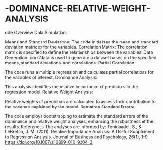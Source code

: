 # -DOMINANCE-RELATIVE-WEIGHT-ANALYSIS
ode Overview
Data Simulation:

Means and Standard Deviations: The code initializes the mean and standard deviation matrices for the variables.
Correlation Matrix: The correlation matrix is specified to define the relationships between the variables.
Data Generation: corr2data is used to generate a dataset based on the specified means, standard deviations, and correlations.
Partial Correlation:

The code runs a multiple regression and calculates partial correlations for the variables of interest.
Dominance Analysis:

This analysis identifies the relative importance of predictors in the regression model.
Relative Weight Analysis:

Relative weights of predictors are calculated to assess their contribution to the variance explained by the model.
Bootstrap Standard Errors:

The code employs bootstrapping to estimate the standard errors of the dominance and relative weight analyses, enhancing the robustness of the results.
References
The analyses are informed by:
Tonidandel, S., & LeBreton, J. M. (2011). Relative Importance Analysis: A Useful Supplement to Regression Analysis. Journal of Business and Psychology, 26(1), 1–9. https://doi.org/10.1007/s10869-010-9204-3
